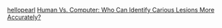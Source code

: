 
[hellopearl](https://hellopearl.com/index)
[Human Vs. Computer: Who Can Identify Carious Lesions More Accurately?](https://www.groupdentistrynow.com/dso-group-blog/human-vs-computer-who-can-identify-carious-lesions-more-accurately/)
